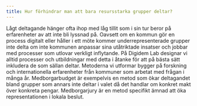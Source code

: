 ```yaml
---
title: Hur förhindrar man att bara resursstarka grupper deltar?
---
```


Lågt deltagande hänger ofta ihop med låg tillit som i sin tur beror på erfarenheter av att inte bli lyssnad på. Oavsett om en kommun gör en process digitalt eller håller i ett möte kommer underrepresenterade grupper inte delta om inte kommunen anpassar sina utåtriktade insatser och jobbar med processer som utlovar verkligt inflytande. På Digidem Lab designar vi alltid processer och utbildningar med detta i åtanke för att på bästa sätt inkludera de som sällan deltar. Metoderna vi utformar bygger på forskning och internationella erfarenheter från kommuner som arbetat med frågan i många år.  Medborgarbudget är exempelvis en metod som ökar deltagandet bland grupper som annars inte deltar i valet då det handlar om konkret makt över konkreta pengar. Medborgarjury är en metod specifikt ämnad att öka representationen i lokala beslut.
